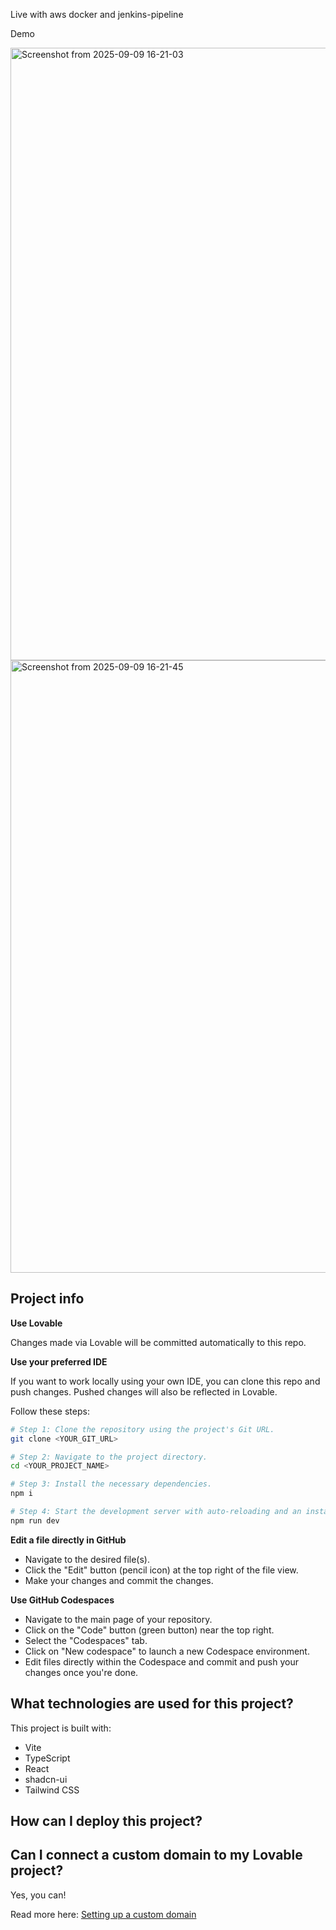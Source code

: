 Live with aws docker and jenkins-pipeline


Demo 



<img width="1824" height="980" alt="Screenshot from 2025-09-09 16-21-03" src="https://github.com/user-attachments/assets/eab26113-5d7a-4665-9318-2fc2c197ba59" />




<img width="1824" height="980" alt="Screenshot from 2025-09-09 16-21-45" src="https://github.com/user-attachments/assets/9944fa18-c7e7-4165-90d0-eb4205aee45f" />















## Project info





**Use Lovable**



Changes made via Lovable will be committed automatically to this repo.

**Use your preferred IDE**

If you want to work locally using your own IDE, you can clone this repo and push changes. Pushed changes will also be reflected in Lovable.



Follow these steps:

```sh
# Step 1: Clone the repository using the project's Git URL.
git clone <YOUR_GIT_URL>

# Step 2: Navigate to the project directory.
cd <YOUR_PROJECT_NAME>

# Step 3: Install the necessary dependencies.
npm i

# Step 4: Start the development server with auto-reloading and an instant preview.
npm run dev
```

**Edit a file directly in GitHub**

- Navigate to the desired file(s).
- Click the "Edit" button (pencil icon) at the top right of the file view.
- Make your changes and commit the changes.

**Use GitHub Codespaces**

- Navigate to the main page of your repository.
- Click on the "Code" button (green button) near the top right.
- Select the "Codespaces" tab.
- Click on "New codespace" to launch a new Codespace environment.
- Edit files directly within the Codespace and commit and push your changes once you're done.

## What technologies are used for this project?

This project is built with:

- Vite
- TypeScript
- React
- shadcn-ui
- Tailwind CSS

## How can I deploy this project?



## Can I connect a custom domain to my Lovable project?

Yes, you can!



Read more here: [Setting up a custom domain](https://docs.lovable.dev/tips-tricks/custom-domain#step-by-step-guide)
